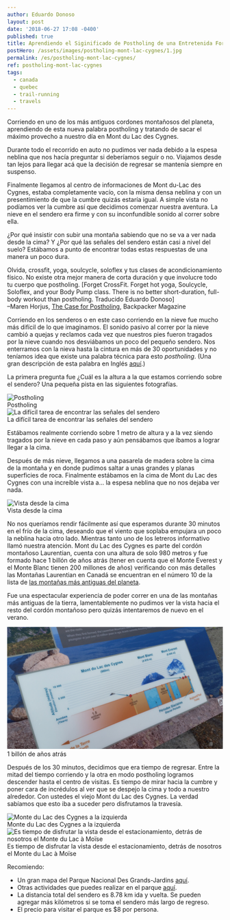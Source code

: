 ```yaml
---
author: Eduardo Donoso
layout: post
date: '2018-06-27 17:08 -0400'
published: true
title: Aprendiendo el Siginificado de Postholing de una Entretenida Forma
postHero: /assets/images/postholing-mont-lac-cygnes/1.jpg
permalink: /es/postholing-mont-lac-cygnes/
ref: postholing-mont-lac-cygnes
tags:
  - canada
  - quebec
  - trail-running
  - travels
---
```

Corriendo en uno de los más antiguos cordones montañosos del planeta, aprendiendo de esta nueva palabra postholing y tratando de sacar el máximo provecho a nuestro día en Mont du Lac des Cygnes.

Durante todo el recorrido en auto no pudimos ver nada debido a la espesa neblina que nos hacía preguntar si deberíamos seguir o no. Viajamos desde tan lejos para llegar acá que la decisión de regresar se mantenía siempre en suspenso.

Finalmente llegamos al centro de informaciones de Mont du-Lac des Cygnes, estaba completamente vacío, con la misma densa neblina y con un presentimiento de que la cumbre quizás estaría igual. A simple vista no podíamos ver la cumbre así que decidimos comenzar nuestra aventura. La nieve en el sendero era firme y con su inconfundible sonido al correr sobre ella.

¿Por qué insistir con subir una montaña sabiendo que no se va a ver nada desde la cima? Y ¿Por qué las señales del sendero están casi a nivel del suelo? Estábamos a punto de encontrar todas estas respuestas de una manera un poco dura.

<div class="quote">Olvida, crossfit, yoga, soulcycle, soloflex y tus clases de acondicionamiento físico. No existe otra mejor manera de corta duración y que involucre todo tu cuerpo que postholing. [Forget CrossFit. Forget hot yoga, Soulcycle, Soloflex, and your Body Pump class. There is no better short-duration, full-body workout than postholing. Traducido Eduardo Donoso]</div>
<div class="caption">–Maren Horjus, <a href="https://www.backpacker.com/skills/winter-skills-snowshoeing" target="_blank" title="The Case for Postholing">The Case for Postholing</a>, Backpacker Magazine</div>

Corriendo en los senderos o en este caso corriendo en la nieve fue mucho más difícil de lo que imaginamos. El sonido pasivo al correr por la nieve cambió a quejas y reclamos cada vez que nuestros pies fueron tragados por la nieve cuando nos desviábamos un poco del pequeño sendero. Nos enterramos con la nieva hasta la cintura en más de 30 oportunidades y no teníamos idea que existe una palabra técnica para esto _postholing_. (Una gran descripción de esta palabra en Inglés <a href="https://www.thoughtco.com/what-is-postholing-1766135" target="_blank">aquí</a>.)

La primera pregunta fue ¿Cuál es la altura a la que estamos corriendo sobre el sendero? Una pequeña pista en las siguientes fotografías.

<img src="/assets/images/postholing-mont-lac-cygnes/2.jpg" alt="Postholing">
<div class="caption">Postholing</div>

<img src="/assets/images/postholing-mont-lac-cygnes/3.jpg" alt="La difícil tarea de encontrar las señales del sendero">
<div class="caption">La difícil tarea de encontrar las señales del sendero</div>

Estábamos realmente corriendo sobre 1 metro de altura y a la vez siendo tragados por la nieve en cada paso y aún pensábamos que íbamos a lograr llegar a la cima.

Después de más nieve, llegamos a una pasarela de madera sobre la cima de la montaña y en donde pudimos saltar a unas grandes y planas superficies de roca. Finalmente estábamos en la cima de Mont du Lac des Cygnes con una increíble vista a… la espesa neblina que no nos dejaba ver nada.

<img  src="/assets/images/postholing-mont-lac-cygnes/4.jpg" alt="Vista desde la cima">
<div class="caption">Vista desde la cima</div>

No nos queríamos rendir fácilmente así que esperamos durante 30 minutos en el frío de la cima, deseando que el viento que soplaba empujara un poco la neblina hacia otro lado. Mientras tanto uno de los letreros informativo llamó nuestra atención. Mont du Lac des Cygnes es parte del cordón montañoso Laurentian, cuenta con una altura de solo 980 metros y fue formado hace 1 billón de años atrás (tener en cuenta que el Monte Everest y el Monte Blanc tienen 200 millones de años) verificando con más detalles las Montañas Laurentian en Canadá se encuentran en el número 10 de la lista de <a href="https://www.buzzfeed.com/top10s/oldest-mountains-on-earth-ww6q?utm_term=.ic4kJlRrG#.elPgPJBkq" target="_blank">las montañas más antiguas del planeta</a>.

Fue una espectacular experiencia de poder correr en una de las montañas más antiguas de la tierra, lamentablemente no pudimos ver la vista hacia el resto del cordón montañoso pero quizás intentaremos de nuevo en el verano.

<img src="/assets/images/postholing-mont-lac-cygnes/5.jpg" alt="1 billón de años atrás">
<div class="caption">1 billón de años atrás</div>

Después de los 30 minutos, decidimos que era tiempo de regresar. Entre la mitad del tiempo corriendo y la otra en modo postholing logramos descender hasta el centro de visitas. Es tiempo de mirar hacia la cumbre y poner cara de incrédulos al ver que se despejo la cima y todo a nuestro alrededor. Con ustedes el viejo Mont du Lac des Cygnes. La verdad sabíamos que esto iba a suceder pero disfrutamos la travesía.

<img src="/assets/images/postholing-mont-lac-cygnes/6.jpg" alt="Monte du Lac des Cygnes a la izquierda">
<div class="caption">Monte du Lac des Cygnes a la izquierda</div>

<img src="/assets/images/postholing-mont-lac-cygnes/7.jpg" alt="Es tiempo de disfrutar la vista desde el estacionamiento, detrás de nosotros el Monte du Lac à Moïse">
<div class="caption">Es tiempo de disfrutar la vista desde el estacionamiento, detrás de nosotros el Monte du Lac à Moïse</div>

Recomiendo:
- Un gran mapa del Parque Nacional Des Grands-Jardins <a href="https://www.sepaq.com/dotAsset/840e9681-d144-4736-b81a-61b42cceb963.pdf" target="_blank">aquí</a>.
- Otras actividades que puedes realizar en el parque <a href="https://www.sepaq.com/pq/grj/index.dot?language_id=1" target="_blank">aquí</a>.
- La distancia total del sendero es 8.78 km ida y vuelta. Se pueden agregar más kilómetros si se toma el sendero más largo de regreso.
- El precio para visitar el parque es $8 por persona.
